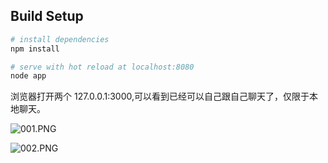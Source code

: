 
## Build Setup

``` bash
# install dependencies
npm install

# serve with hot reload at localhost:8080
node app

```



浏览器打开两个 127.0.0.1:3000,可以看到已经可以自己跟自己聊天了，仅限于本地聊天。



![001.PNG](http://upload-images.jianshu.io/upload_images/6177839-f21e942e9600ef16.PNG?imageMogr2/auto-orient/strip%7CimageView2/2/w/1240)






![002.PNG](http://upload-images.jianshu.io/upload_images/6177839-22e6e1f5ef38b0b3.PNG?imageMogr2/auto-orient/strip%7CimageView2/2/w/1240)






